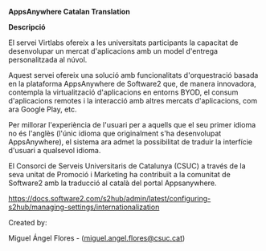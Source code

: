 **AppsAnywhere Catalan Translation** 

**Descripció**

El servei Virtlabs ofereix a les universitats participants la capacitat de desenvolupar un mercat d'aplicacions amb un model d'entrega personalitzada al núvol.

Aquest servei ofereix una solució amb funcionalitats d'orquestració basada en la plataforma AppsAnywhere de Software2 que, de manera innovadora, contempla la virtualització d'aplicacions en entorns BYOD, el consum d'aplicacions remotes i la interacció amb altres mercats d'aplicacions, com ara Google Play, etc.

Per millorar l'experiència de l'usuari per a aquells que el seu primer idioma no és l'anglès (l'únic idioma que originalment s'ha desenvolupat AppsAnywhere), el sistema ara admet la possibilitat de traduir la interfície d'usuari a qualsevol idioma. 

El Consorci de Serveis Universitaris de Catalunya (CSUC) a través de la seva unitat de Promoció i Marketing ha contribuït a la comunitat de Software2 amb la traducció al català del portal Appsanywhere.


https://docs.software2.com/s2hub/admin/latest/configuring-s2hub/managing-settings/internationalization

Created by:

Miguel Ángel Flores - (miguel.angel.flores@csuc.cat)




